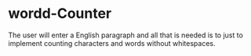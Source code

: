 # wordd-Counter
The user will enter  a English paragraph and all that is needed is to just to implement counting characters and words without whitespaces.
